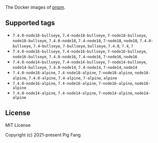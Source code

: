 The Docker images of [pnpm](https://pnpm.io).

## Supported tags

- `7.4.0-node18-bullseye`, `7.4-node18-bullseye`, `7-node18-bullseye`, `node18-bullseye`, `7.4.0-node18`, `7.4-node18`, `7-node18`, `node18`, `7.4.0-bullseye`, `7.4-bullseye`, `7-bullseye`, `bullseye`, `7.4.0`, `7.4`, `7`
- `7.4.0-node16-bullseye`, `7.4-node16-bullseye`, `7-node16-bullseye`, `node16-bullseye`, `7.4.0-node16`, `7.4-node16`, `7-node16`, `node16`
- `7.4.0-node14-bullseye`, `7.4-node14-bullseye`, `7-node14-bullseye`, `node14-bullseye`, `7.4.0-node14`, `7.4-node14`, `7-node14`, `node14`
- `7.4.0-node18-alpine`, `7.4-node18-alpine`, `7-node18-alpine`, `node18-alpine`, `7.4.0-alpine`, `7.4-alpine`, `7-alpine`, `alpine`
- `7.4.0-node16-alpine`, `7.4-node16-alpine`, `7-node16-alpine`, `node16-alpine`
- `7.4.0-node14-alpine`, `7.4-node14-alpine`, `7-node14-alpine`, `node14-alpine`

## License

MIT License

Copyright (c) 2021-present Pig Fang
